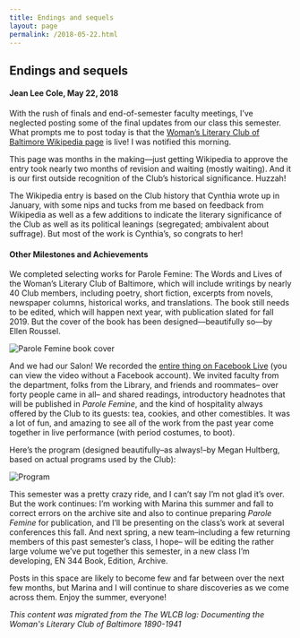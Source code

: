 ```yaml
---
title: Endings and sequels
layout: page
permalink: /2018-05-22.html
---
```

<style>
    .container{
        font-size:1.4em;
    }
</style>

## Endings and sequels
#### Jean Lee Cole, May 22, 2018

With the rush of finals and end-of-semester faculty meetings, I’ve neglected posting some of the final updates from our class this semester. What prompts me to post today is that the [Woman’s Literary Club of Baltimore Wikipedia page](https://en.wikipedia.org/wiki/Woman%27s_Literary_Club_of_Baltimore) is live! I was notified this morning.

This page was months in the making—just getting Wikipedia to approve the entry took nearly two months of revision and waiting (mostly waiting). And it is our first outside recognition of the Club’s historical significance. Huzzah!

The Wikipedia entry is based on the Club history that Cynthia wrote up in January, with some nips and tucks from me based on feedback from Wikipedia as well as a few additions to indicate the literary significance of the Club as well as its political leanings (segregated; ambivalent about suffrage). But most of the work is Cynthia’s, so congrats to her!

#### Other Milestones and Achievements

We completed selecting works for Parole Femine: The Words and Lives of the Woman’s Literary Club of Baltimore, which will include writings by nearly 40 Club members, including poetry, short fiction, excerpts from novels, newspaper columns, historical works, and translations. The book still needs to be edited, which will happen next year, with publication slated for fall 2019. But the cover of the book has been designed—beautifully so—by Ellen Roussel.

<img src="https://elizajames.github.io/WLCB_draft/assets/img/parole-femine.jpg" alt="Parole Femine book cover">

And we had our Salon! We recorded the [entire thing on Facebook Live](https://www.facebook.com/jean.l.cole/videos/10216230298856495/) (you can view the video without a Facebook account). We invited faculty from the department, folks from the Library, and friends and roommates– over forty people came in all– and shared readings, introductory headnotes that will be published in *Parole Femine*, and the kind of hospitality always offered by the Club to its guests: tea, cookies, and other comestibles. It was a lot of fun, and amazing to see all of the work from the past year come together in live performance (with period costumes, to boot).

Here’s the program (designed beautifully–as always!–by Megan Hultberg, based on actual programs used by the Club):

<img src="https://elizajames.github.io/WLCB_draft/assets/img/program.jpg" alt="Program">

This semester was a pretty crazy ride, and I can’t say I’m not glad it’s over. But the work continues: I’m working with Marina this summer and fall to correct errors on the archive site and also to continue preparing *Parole Femine* for publication, and I’ll be presenting on the class’s work at several conferences this fall. And next spring, a new team–including a few returning members of this past semester’s class, I hope– will be editing the rather large volume we’ve put together this semester, in a new class I’m developing, EN 344 Book, Edition, Archive.

Posts in this space are likely to become few and far between over the next few months, but Marina and I will continue to share discoveries as we come across them. Enjoy the summer, everyone!

*This content was migrated from the The WLCB log: Documenting the Woman's Literary Club of Baltimore 1890-1941*

